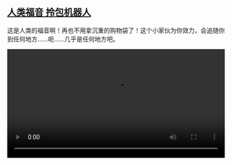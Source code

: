 <!--1634566624000-->
[人类福音  拎包机器人](https://www.dw.com/zh/%E4%BA%BA%E7%B1%BB%E7%A6%8F%E9%9F%B3%20%20%E6%8B%8E%E5%8C%85%E6%9C%BA%E5%99%A8%E4%BA%BA/a-59536198)
------

<p>这是人类的福音啊！再也不用拿沉重的购物袋了！这个小家伙为你效力，会追随你到任何地方……呃……几乎是任何地方吧。 </small></p><video src="https://tvdownloaddw-a.akamaihd.net/dwtv_video/flv/vdt_zh/2021/bchi211018_001_6cf60gitamini-fin_sd_sor.mp4" controls style="width:100%"></video>
